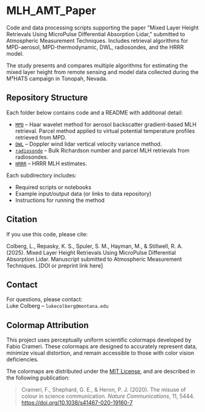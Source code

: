 # MLH_AMT_Paper
Code and data processing scripts supporting the paper "Mixed Layer Height Retrievals Using MicroPulse Differential Absorption Lidar," submitted to Atmospheric Measurement Techniques. Includes retrieval algorithms for MPD-aerosol, MPD-thermodynamic, DWL, radiosondes, and the HRRR model.

The study presents and compares multiple algorithms for estimating the mixed layer height from remote sensing and model data collected during the M²HATS campaign in Tonopah, Nevada.

## Repository Structure

Each folder below contains code and a README with additional detail:

- [`MPD`](MPD/) – Haar wavelet method for aerosol backscatter gradient-based MLH retrieval. Parcel method applied to virtual potential temperature profiles retrieved from MPD.
- [`DWL`](DWL/) – Doppler wind lidar vertical velocity variance method.
- [`radiosonde`](radiosonde/) – Bulk Richardson number and parcel MLH retrievals from radiosondes.
- [`HRRR`](HRRR/) – HRRR MLH estimates.

Each subdirectory includes:
- Required scripts or notebooks
- Example input/output data (or links to data repository)
- Instructions for running the method

## Citation

If you use this code, please cite:

Colberg, L., Repasky, K. S., Spuler, S. M., Hayman, M., & Stillwell, R. A. (2025). Mixed Layer Height Retrievals Using MicroPulse Differential Absorption Lidar. Manuscript submitted to Atmospheric Measurement Techniques.
[DOI or preprint link here]

## Contact

For questions, please contact:  
Luke Colberg – `lukecolberg@montana.edu`

## Colormap Attribution

This project uses perceptually uniform scientific colormaps developed by Fabio Crameri. These colormaps are designed to accurately represent data, minimize visual distortion, and remain accessible to those with color vision deficiencies.

The colormaps are distributed under the [MIT License](https://github.com/GenericMappingTools/cpt-city/blob/master/cpt/Crameri/LICENSE), and are described in the following publication:

> Crameri, F., Shephard, G. E., & Heron, P. J. (2020). The misuse of colour in science communication. *Nature Communications*, 11, 5444. https://doi.org/10.1038/s41467-020-19160-7
